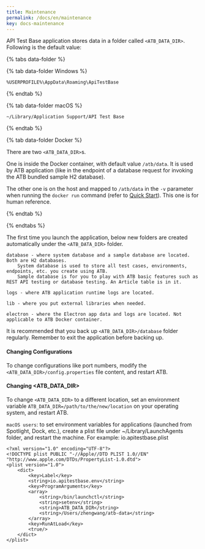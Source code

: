 ```yaml
---
title: Maintenance
permalink: /docs/en/maintenance
key: docs-maintenance
---
```

API Test Base application stores data in a folder called `<ATB_DATA_DIR>`. Following is the default value:

{% tabs data-folder %}

{% tab data-folder Windows %}

```
%USERPROFILE%\AppData\Roaming\ApiTestBase
```

{% endtab %}

{% tab data-folder macOS %}

```
~/Library/Application Support/API Test Base
```

{% endtab %}

{% tab data-folder Docker %}

There are two `<ATB_DATA_DIR>`s.

One is inside the Docker container, with default value `/atb/data`. It is used by ATB application (like in the endpoint of a database request for invoking the ATB bundled sample H2 database).

The other one is on the host and mapped to `/atb/data` in the `-v` parameter when running the `docker run` command (refer to [Quick Start](/docs/en/quick-start)). This one is for human reference.

{% endtab %}

{% endtabs %}

The first time you launch the application, below new folders are created automatically under the `<ATB_DATA_DIR>` folder.

```
database - where system database and a sample database are located. Both are H2 databases. 
    System database is used to store all test cases, environments, endpoints, etc. you create using ATB.
    Sample database is for you to play with ATB basic features such as REST API testing or database testing. An Article table is in it.
   
logs - where ATB application runtime logs are located.
   
lib - where you put external libraries when needed.

electron - where the Electron app data and logs are located. Not applicable to ATB Docker container.
```

It is recommended that you back up `<ATB_DATA_DIR>/database` folder regularly. Remember to exit the application before backing up.

#### Changing Configurations
To change configurations like port numbers, modify the `<ATB_DATA_DIR>/config.properties` file content, and restart ATB.

#### Changing \<ATB_DATA_DIR\>
To change `<ATB_DATA_DIR>` to a different location, set an environment variable `ATB_DATA_DIR=/path/to/the/new/location` on your operating system, and restart ATB.

`macOS users`: to set environment variables for applications (launched from Spotlight, Dock, etc.), create a plist file under ~/Library/LaunchAgents folder, and restart the machine. For example: io.apitestbase.plist

```
<?xml version="1.0" encoding="UTF-8"?>
<!DOCTYPE plist PUBLIC "-//Apple//DTD PLIST 1.0//EN" "http://www.apple.com/DTDs/PropertyList-1.0.dtd">
<plist version="1.0">
    <dict>
        <key>Label</key>
        <string>io.apitestbase.env</string>
        <key>ProgramArguments</key>
        <array>
            <string>/bin/launchctl</string>
            <string>setenv</string>
            <string>ATB_DATA_DIR</string>
            <string>/Users/zhengwang/atb-data</string>
        </array>
        <key>RunAtLoad</key>
        <true/>
    </dict>
</plist>
```
